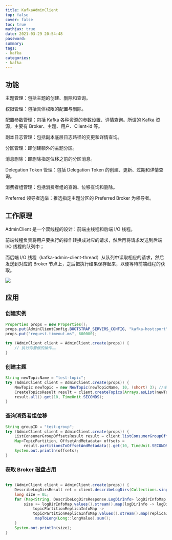 ```yaml
---
title: KafkaAdminClient
top: false
cover: false
toc: true
mathjax: true
date: 2021-03-29 20:54:48
password:
summary:
tags:
- kafka
categories:
- kafka
---
```


## 功能

主题管理：包括主题的创建、删除和查询。

权限管理：包括具体权限的配置与删除。

配置参数管理：包括 Kafka 各种资源的参数设置、详情查询。所谓的 Kafka 资源，主要有 Broker、主题、用户、Client-id 等。

副本日志管理：包括副本底层日志路径的变更和详情查询。

分区管理：即创建额外的主题分区。

消息删除：即删除指定位移之前的分区消息。

Delegation Token 管理：包括 Delegation Token 的创建、更新、过期和详情查询。

消费者组管理：包括消费者组的查询、位移查询和删除。

Preferred 领导者选举：推选指定主题分区的 Preferred Broker 为领导者。

## 工作原理

AdminClient 是一个双线程的设计：前端主线程和后端 I/O 线程。

前端线程负责将用户要执行的操作转换成对应的请求，然后再将请求发送到后端 I/O 线程的队列中；

而后端 I/O 线程（kafka-admin-client-thread）从队列中读取相应的请求，然后发送到对应的 Broker 节点上，之后把执行结果保存起来，以便等待前端线程的获取。

![](yuanli.jpg)

## 应用

### 创建实例

```java
Properties props = new Properties();
props.put(AdminClientConfig.BOOTSTRAP_SERVERS_CONFIG, "kafka-host:port");
props.put("request.timeout.ms", 600000);

try (AdminClient client = AdminClient.create(props)) {
    // 执行你要做的操作……
}
```

### 创建主题

```java
String newTopicName = "test-topic";
try (AdminClient client = AdminClient.create(props)) {
    NewTopic newTopic = new NewTopic(newTopicName, 10, (short) 3); //主题名称、分区数和副本数
    CreateTopicsResult result = client.createTopics(Arrays.asList(newTopic));
    result.all().get(10, TimeUnit.SECONDS);
}
```

### 查询消费者组位移

```java
String groupID = "test-group";
try (AdminClient client = AdminClient.create(props)) {
    ListConsumerGroupOffsetsResult result = client.listConsumerGroupOffsets(groupID);
    Map<TopicPartition, OffsetAndMetadata> offsets = 
        result.partitionsToOffsetAndMetadata().get(10, TimeUnit.SECONDS);
    System.out.println(offsets);
}
```

### 获取 Broker 磁盘占用

```java

try (AdminClient client = AdminClient.create(props)) {
    DescribeLogDirsResult ret = client.describeLogDirs(Collections.singletonList(targetBrokerId)); // 指定Broker id
    long size = 0L;
    for (Map<String, DescribeLogDirsResponse.LogDirInfo> logDirInfoMap : ret.all().get().values()) {
        size += logDirInfoMap.values().stream().map(logDirInfo -> logDirInfo.replicaInfos).flatMap(
            topicPartitionReplicaInfoMap ->
            topicPartitionReplicaInfoMap.values().stream().map(replicaInfo -> replicaInfo.size))
            .mapToLong(Long::longValue).sum();
    }
    System.out.println(size);
}
```

